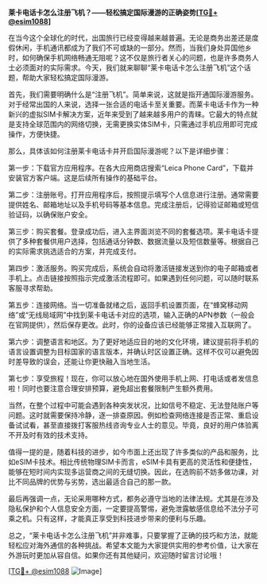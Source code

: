 **莱卡电话卡怎么注册飞机？——轻松搞定国际漫游的正确姿势[[TG💪+ @esim1088](https://t.me/s/esim1088)]**

在当今这个全球化的时代，出国旅行已经变得越来越普遍。无论是商务出差还是度假休闲，手机通讯都成为了我们不可或缺的一部分。然而，当我们身处异国他乡时，如何确保手机网络畅通无阻呢？这不仅是旅行者关心的问题，也是许多商务人士必须面对的实际需求。今天，我们就来聊聊“莱卡电话卡怎么注册飞机”这个话题，帮助大家轻松搞定国际漫游。

首先，我们需要明确什么是“注册飞机”。简单来说，这就是指开通国际漫游服务。对于经常出国的人来说，选择一张合适的电话卡至关重要。而莱卡电话卡作为一种新兴的虚拟SIM卡解决方案，近年来受到了越来越多用户的青睐。它最大的特点就是支持全球范围内的网络切换，无需更换实体SIM卡，只需通过手机应用即可完成操作，方便快捷。

那么，具体该如何注册莱卡电话卡并开启国际漫游呢？以下是详细步骤：

第一步：下载官方应用程序。在各大应用商店搜索“Leica Phone Card”，下载并安装官方客户端。这是后续所有操作的基础平台。

第二步：注册账号。打开应用程序后，按照提示填写个人信息进行注册。通常需要提供姓名、邮箱地址以及手机号码等基本信息。完成注册后，记得验证邮箱或短信验证码，以确保账户安全。

第三步：购买套餐。登录成功后，进入主界面浏览不同的套餐选项。莱卡电话卡提供了多种套餐供用户选择，包括通话分钟数、数据流量以及短信数量等。根据自己的实际需求挑选适合的方案，并完成支付。

第四步：激活服务。购买完成后，系统会自动将激活链接发送到你的电子邮箱或者手机上。点击链接按照指示完成激活流程即可。如果遇到任何问题，可以随时联系客服寻求帮助。

第五步：连接网络。当一切准备就绪之后，返回手机设置页面，在“蜂窝移动网络”或“无线局域网”中找到莱卡电话卡对应的选项，输入正确的APN参数（一般会在官网提供），然后保存更改。此时，你的设备应该已经能够正常接入互联网了。

第六步：调整语言和地区。为了更好地适应目的地的文化环境，建议提前将手机的语言设置调整为目标国家的语言版本，并确认时区设置正确。这样不仅可以避免因时差导致的误会，还能让你更快融入当地生活。

第七步：享受旅程！现在，你可以放心地在国外使用手机上网、打电话或者发信息啦！同时也要注意合理安排预算，避免超出套餐限制产生额外费用。

当然，在整个过程中可能会遇到各种突发状况，比如信号不稳定、无法登陆账户等问题。这时就需要保持冷静，逐一排查原因。例如检查网络连接是否正常、重启设备试试看，甚至直接拨打客服热线咨询专业人士的意见。毕竟，良好的用户体验离不开及时有效的技术支持。

值得一提的是，随着科技的进步，如今市面上还出现了许多类似的产品和服务，比如eSIM卡技术。相比传统物理SIM卡而言，eSIM卡具有更高的灵活性和便捷性，能够在短时间内实现多运营商之间的无缝切换。因此，在选购前不妨多做功课，对比不同品牌的优势与劣势，选出最适合自己的那一款。

最后再强调一点，无论采用哪种方式，都务必遵守当地的法律法规。尤其是在涉及隐私保护和个人信息安全方面，一定要提高警惕，避免泄露敏感信息给不法分子可乘之机。只有这样，才能真正享受到科技进步带来的便利与乐趣。

总之，“莱卡电话卡怎么注册飞机”并非难事，只要掌握了正确的技巧和方法，就能轻松应对海外通信的各种挑战。希望本文能为大家提供实用的参考价值，让大家在外游玩时更加从容自信。如果你还有其他疑问，欢迎随时留言讨论哦！

[[TG💪+ @esim1088](https://t.me/s/esim1088) ![Image](https://i.postimg.cc/4NQfJmqS/Snipaste-2025-05-13-00-14-12.png)]